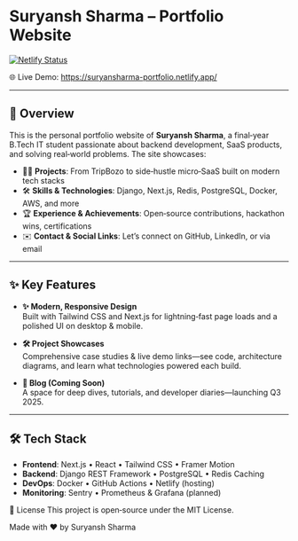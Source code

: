 # Suryansh Sharma – Portfolio Website

[![Netlify Status](https://api.netlify.com/api/v1/badges/your-netlify-badge/deploy-status)](https://app.netlify.com/sites/suryansharma-portfolio/deploys)

🌐 Live Demo: https://suryansharma-portfolio.netlify.app/

---

## 🚀 Overview

This is the personal portfolio website of **Suryansh Sharma**, a final‑year B.Tech IT student passionate about backend development, SaaS products, and solving real‑world problems. The site showcases:

- 👨‍💻 **Projects**: From TripBozo to side‑hustle micro‑SaaS built on modern tech stacks  
- 🛠 **Skills & Technologies**: Django, Next.js, Redis, PostgreSQL, Docker, AWS, and more  
- 🏆 **Experience & Achievements**: Open‑source contributions, hackathon wins, certifications  
- ✉️ **Contact & Social Links**: Let’s connect on GitHub, LinkedIn, or via email  

---

## ✨ Key Features

- **✨ Modern, Responsive Design**  
  Built with Tailwind CSS and Next.js for lightning‑fast page loads and a polished UI on desktop & mobile.

- **🛠 Project Showcases**  
  Comprehensive case studies & live demo links—see code, architecture diagrams, and learn what technologies powered each build.


- **📄 Blog (Coming Soon)**  
  A space for deep dives, tutorials, and developer diaries—launching Q3 2025.

---

## 🛠 Tech Stack

- **Frontend**: Next.js • React • Tailwind CSS • Framer Motion  
- **Backend**: Django REST Framework • PostgreSQL • Redis Caching  
- **DevOps**: Docker • GitHub Actions • Netlify (hosting)  
- **Monitoring**: Sentry • Prometheus & Grafana (planned)  

📄 License
This project is open‑source under the MIT License.

Made with ❤️ by Suryansh Sharma
